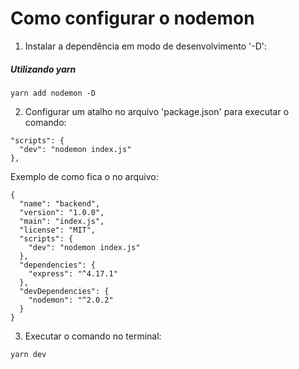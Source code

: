 # Como configurar o nodemon

1. Instalar a dependência em modo de desenvolvimento '-D':
##### Utilizando yarn
```
yarn add nodemon -D 
```
2. Configurar um atalho no arquivo 'package.json' para executar o comando:
```
"scripts": {
  "dev": "nodemon index.js"
},
```
Exemplo de como fica o no arquivo:
```
{
  "name": "backend",
  "version": "1.0.0",
  "main": "index.js",
  "license": "MIT",
  "scripts": {
    "dev": "nodemon index.js"
  },
  "dependencies": {
    "express": "^4.17.1"
  },
  "devDependencies": {
    "nodemon": "^2.0.2"
  }
}
```

3. Executar o comando no terminal:
```
yarn dev
``` 